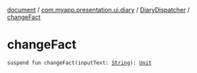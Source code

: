 [document](../../index.md) / [com.myapp.presentation.ui.diary](../index.md) / [DiaryDispatcher](index.md) / [changeFact](./change-fact.md)

# changeFact

`suspend fun changeFact(inputText: `[`String`](https://kotlinlang.org/api/latest/jvm/stdlib/kotlin/-string/index.html)`): `[`Unit`](https://kotlinlang.org/api/latest/jvm/stdlib/kotlin/-unit/index.html)